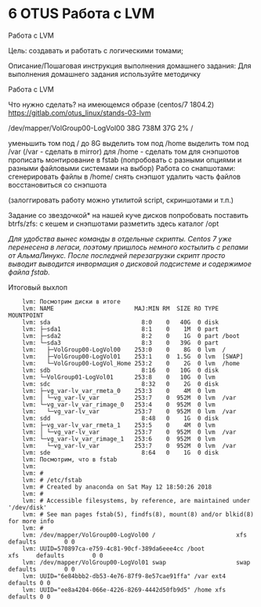 # 6 OTUS Работа с LVM
Работа с LVM

Цель:
создавать и работать с логическими томами;


Описание/Пошаговая инструкция выполнения домашнего задания:
Для выполнения домашнего задания используйте методичку

Работа с LVM

Что нужно сделать?
на имеющемся образе (centos/7 1804.2)
https://gitlab.com/otus_linux/stands-03-lvm

/dev/mapper/VolGroup00-LogVol00 38G 738M 37G 2% /

уменьшить том под / до 8G
выделить том под /home
выделить том под /var (/var - сделать в mirror)
для /home - сделать том для снэпшотов
прописать монтирование в fstab (попробовать с разными опциями и разными файловыми системами на выбор)
Работа со снапшотами:
сгенерировать файлы в /home/
снять снэпшот
удалить часть файлов
восстановиться со снэпшота

(залоггировать работу можно утилитой script, скриншотами и т.п.)

Задание со звездочкой*
на нашей куче дисков попробовать поставить btrfs/zfs:
с кешем и снэпшотами
разметить здесь каталог /opt

_Для удобства вынес команды в отдельные скрипты.
Centos 7 уже перенесена в легаси, поэтому пришлось немного костылить с репами от АльмаЛинукс.
После последней перезагрузки скрипт просто выводит выводится инвормация о дисковой подсистеме и содержимое файла fstab._

Итоговый выхлоп
```
    lvm: Посмотрим диски в итоге
    lvm: NAME                       MAJ:MIN RM  SIZE RO TYPE MOUNTPOINT
    lvm: sda                          8:0    0   40G  0 disk
    lvm: ├─sda1                       8:1    0    1M  0 part
    lvm: ├─sda2                       8:2    0    1G  0 part /boot
    lvm: └─sda3                       8:3    0   39G  0 part
    lvm:   ├─VolGroup00-LogVol00    253:0    0    8G  0 lvm  /
    lvm:   ├─VolGroup00-LogVol01    253:1    0  1.5G  0 lvm  [SWAP]
    lvm:   └─VolGroup00-LogVol_Home 253:2    0    2G  0 lvm  /home
    lvm: sdb                          8:16   0   10G  0 disk
    lvm: └─VolGroup01-LogVol01      253:8    0   10G  0 lvm
    lvm: sdc                          8:32   0    2G  0 disk
    lvm: ├─vg_var-lv_var_rmeta_0    253:3    0    4M  0 lvm
    lvm: │ └─vg_var-lv_var          253:7    0  952M  0 lvm  /var
    lvm: └─vg_var-lv_var_rimage_0   253:4    0  952M  0 lvm
    lvm:   └─vg_var-lv_var          253:7    0  952M  0 lvm  /var
    lvm: sdd                          8:48   0    1G  0 disk
    lvm: ├─vg_var-lv_var_rmeta_1    253:5    0    4M  0 lvm
    lvm: │ └─vg_var-lv_var          253:7    0  952M  0 lvm  /var
    lvm: └─vg_var-lv_var_rimage_1   253:6    0  952M  0 lvm
    lvm:   └─vg_var-lv_var          253:7    0  952M  0 lvm  /var
    lvm: sde                          8:64   0    1G  0 disk
    lvm: Посмотрим, что в fstab
    lvm: 
    lvm: #
    lvm: # /etc/fstab
    lvm: # Created by anaconda on Sat May 12 18:50:26 2018
    lvm: #
    lvm: # Accessible filesystems, by reference, are maintained under '/dev/disk'
    lvm: # See man pages fstab(5), findfs(8), mount(8) and/or blkid(8) for more info
    lvm: #
    lvm: /dev/mapper/VolGroup00-LogVol00 /                       xfs     defaults        0 0
    lvm: UUID=570897ca-e759-4c81-90cf-389da6eee4cc /boot                   xfs     defaults        0 0
    lvm: /dev/mapper/VolGroup00-LogVol01 swap                    swap    defaults        0 0
    lvm: UUID="6e84bbb2-db53-4e76-87f9-8e57cae91ffa" /var ext4 defaults 0 0
    lvm: UUID="ee8a4204-066e-4226-8269-4442d50fb9d5" /home xfs defaults 0 0
```
